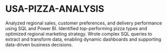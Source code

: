 # USA-PIZZA-ANALYSIS
Analyzed regional sales, customer preferences, and delivery performance using SQL and Power BI. Identified top-performing pizza types and optimized regional marketing strategy. Wrote complex SQL queries to extract and transform data, enabling dynamic dashboards and supporting data-driven business decisions.
